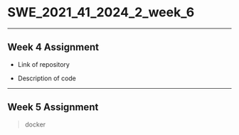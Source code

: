 # SWE_2021_41_2024_2_week_6
---
## Week 4 Assignment
* Link of repository

* Description of code
---
## Week 5 Assignment

> docker

